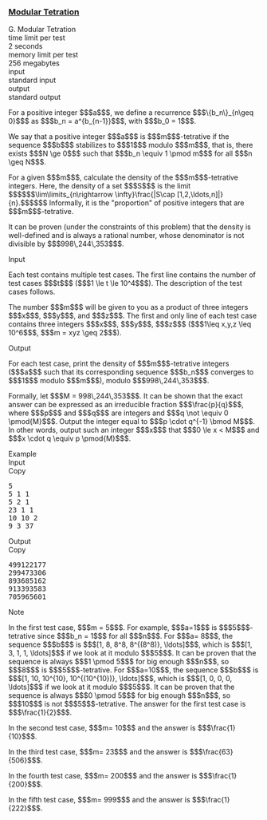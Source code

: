 <h3><a href="https://codeforces.com/contest/2147/problem/G" target="_blank" rel="noopener noreferrer">Modular Tetration</a></h3>

<div class="header"><div class="title">G. Modular Tetration</div><div class="time-limit"><div class="property-title">time limit per test</div>2 seconds</div><div class="memory-limit"><div class="property-title">memory limit per test</div>256 megabytes</div><div class="input-file input-standard"><div class="property-title">input</div>standard input</div><div class="output-file output-standard"><div class="property-title">output</div>standard output</div></div><div><p> </p><p>For a positive integer $$$a$$$, we define a recurrence $$$\{b_n\}_{n\geq 0}$$$ as $$$b_n = a^{b_{n-1}}$$$, with $$$b_0 = 1$$$.</p><p>We say that a positive integer $$$a$$$ is $$$m$$$-<span class="tex-font-style-it">tetrative</span> if the sequence $$$b$$$ stabilizes to $$$1$$$ modulo $$$m$$$, that is, there exists $$$N \ge 0$$$ such that $$$b_n \equiv 1 \pmod m$$$ for all $$$n \geq N$$$.</p><p>For a given $$$m$$$, calculate the density of the $$$m$$$-<span class="tex-font-style-it">tetrative</span> integers. Here, the density of a set $$$S$$$ is the limit $$$$$$\lim\limits_{n\rightarrow \infty}\frac{|S\cap [1,2,\ldots,n]|}{n}.$$$$$$ Informally, it is the "proportion" of positive integers that are $$$m$$$-<span class="tex-font-style-it">tetrative</span>.</p><p>It can be proven (under the constraints of this problem) that the density is well-defined and is always a rational number, whose denominator is not divisible by $$$998\,244\,353$$$.</p></div><div class="input-specification"><div class="section-title">Input</div><p>Each test contains multiple test cases. The first line contains the number of test cases $$$t$$$ ($$$1 \le t \le 10^4$$$). The description of the test cases follows. </p><p>The number $$$m$$$ will be given to you as a product of three integers $$$x$$$, $$$y$$$, and $$$z$$$. The first and only line of each test case contains three integers $$$x$$$, $$$y$$$, $$$z$$$ ($$$1\leq x,y,z \leq 10^6$$$, $$$m = xyz \geq 2$$$).</p></div><div class="output-specification"><div class="section-title">Output</div><p>For each test case, print the density of $$$m$$$-<span class="tex-font-style-it">tetrative</span> integers ($$$a$$$ such that its corresponding sequence $$$b_n$$$ converges to $$$1$$$ modulo $$$m$$$), modulo $$$998\,244\,353$$$.</p><p>Formally, let $$$M = 998\,244\,353$$$. It can be shown that the exact answer can be expressed as an irreducible fraction $$$\frac{p}{q}$$$, where $$$p$$$ and $$$q$$$ are integers and $$$q \not \equiv 0 \pmod{M}$$$. Output the integer equal to $$$p \cdot q^{-1} \bmod M$$$. In other words, output such an integer $$$x$$$ that $$$0 \le x < M$$$ and $$$x \cdot q \equiv p \pmod{M}$$$. </p></div><div class="sample-tests"><div class="section-title">Example</div><div class="sample-test"><div class="input"><div class="title">Input<div title="Copy" data-clipboard-target="#id00028506543641921844" id="id007343999527933373" class="input-output-copier">Copy</div></div><pre id="id00028506543641921844"><div class="test-example-line test-example-line-even test-example-line-0">5</div><div class="test-example-line test-example-line-odd test-example-line-1">5 1 1</div><div class="test-example-line test-example-line-even test-example-line-2">5 2 1</div><div class="test-example-line test-example-line-odd test-example-line-3">23 1 1</div><div class="test-example-line test-example-line-even test-example-line-4">10 10 2</div><div class="test-example-line test-example-line-odd test-example-line-5">9 3 37</div></pre></div><div class="output"><div class="title">Output<div title="Copy" data-clipboard-target="#id0046561644063223717" id="id009359857014781522" class="input-output-copier">Copy</div></div><pre id="id0046561644063223717"><div class="test-example-line test-example-line-odd test-example-line-1">499122177</div><div class="test-example-line test-example-line-even test-example-line-2">299473306</div><div class="test-example-line test-example-line-odd test-example-line-3">893685162</div><div class="test-example-line test-example-line-even test-example-line-4">913393583</div><div class="test-example-line test-example-line-odd test-example-line-5">705965601</div></pre></div></div></div><div class="note"><div class="section-title">Note</div><p>In the first test case, $$$m = 5$$$. For example, $$$a=1$$$ is $$$5$$$-<span class="tex-font-style-it">tetrative</span> since $$$b_n = 1$$$ for all $$$n$$$. For $$$a= 8$$$, the sequence $$$b$$$ is $$$[1, 8, 8^8, 8^{(8^8)}, \ldots]$$$, which is $$$[1, 3, 1, 1, \ldots]$$$ if we look at it modulo $$$5$$$. It can be proven that the sequence is always $$$1 \pmod 5$$$ for big enough $$$n$$$, so $$$8$$$ is $$$5$$$-<span class="tex-font-style-it">tetrative</span>. For $$$a=10$$$, the sequence $$$b$$$ is $$$[1, 10, 10^{10}, 10^{(10^{10})}, \ldots]$$$, which is $$$[1, 0, 0, 0, \ldots]$$$ if we look at it modulo $$$5$$$. It can be proven that the sequence is always $$$0 \pmod 5$$$ for big enough $$$n$$$, so $$$10$$$ is not $$$5$$$-<span class="tex-font-style-it">tetrative</span>. The answer for the first test case is $$$\frac{1}{2}$$$.</p><p> In the second test case, $$$m= 10$$$ and the answer is $$$\frac{1}{10}$$$. </p><p> In the third test case, $$$m= 23$$$ and the answer is $$$\frac{63}{506}$$$.</p><p> In the fourth test case, $$$m= 200$$$ and the answer is $$$\frac{1}{200}$$$. </p><p> In the fifth test case, $$$m= 999$$$ and the answer is $$$\frac{1}{222}$$$.</p></div>